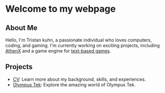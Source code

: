 # Welcome to my webpage

## About Me

Hello, I'm Tristan kuhn, a passionate individual who loves computers, coding, and gaming. I'm currently working on exciting projects, including [AthenX](https://github.com/KingVentrix007/AthenX-2.0) and a game engine for [text-based games](https://github.com/KingVentrix007/Text-Game-engine).

## Projects

- [CV](CV.md): Learn more about my background, skills, and experiences.
- [Olympus Tek](olympus-tek/index.html): Explore the amazing world of Olympus Tek.